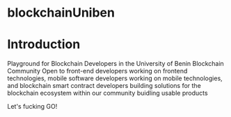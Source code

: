 # blockchainUniben

# Introduction

Playground for Blockchain Developers in the University of Benin Blockchain Community
Open to front-end developers working on frontend technologies, mobile software developers working on 
mobile technologies, and blockchain smart contract developers building solutions for the blockchain 
ecosystem within our community buidling usable products

Let's fucking GO!
